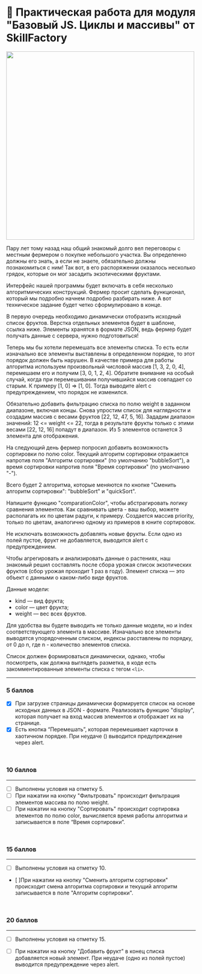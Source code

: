 # 🚀 Практическая работа для модуля "Базовый JS. Циклы и массивы" от SkillFactory

<img src="https://lms.skillfactory.ru/assets/courseware/v1/c840407c9c43fed39d7281144e28c2e5/asset-v1:SkillFactory+PHP-2.0+2020+type@asset+block/undraw_feeling_proud_qne1.svg" style="height:500px ">

Пару лет тому назад наш общий знакомый долго вел переговоры с местным фермером о покупке небольшого участка. Вы определенно должны его знать, а если не знаете, обязательно должны познакомиться с ним! Так вот, в его распоряжении оказалось несколько грядок, которые он мог засадить экзотическими фруктами.

Интерфейс нашей программы будет включать в себя несколько алгоритмических конструкций. Фермер просит сделать функционал, который мы подробно начнем подробно разбирать ниже. А вот техническое задание будет четко сформулировано в конце.

В первую очередь необходимо динамически отобразить исходный список фруктов. Верстка отдельных элементов будет в шаблоне, ссылка ниже. Элементы хранятся в формате JSON, ведь фермер будет получать данные с сервера, нужно подготовиться!

Теперь мы бы хотели перемешать все элементы списка. То есть если изначально все элементы выставлены в определенном порядке, то этот порядок должен быть нарушен. В качестве примера для работы алгоритма используем произвольный числовой массив [1, 3, 2, 0, 4], перемешаем его и получим [3, 0, 1, 2, 4]. Обратите внимание на особый случай, когда при перемешивании получившийся массив совпадает со старым. К примеру [1, 0] => [1, 0]. Тогда выводите alert с предупреждением, что порядок не изменился.

Обязательно добавить фильтрацию списка по полю weight в заданном диапазоне, включая концы. Снова упростим список для наглядности и создадим массив с весами фруктов [22, 12, 47, 5, 16]. Зададим диапазон значений: 12 <= weight <= 22, тогда в результате фрукты только с этими весами [22, 12, 16] попадут в диапазон. Из 5 элементов останется 3 элемента для отображения.

На следующий день фермер попросил добавить возможность сортировки по полю color. Текущий алгоритм сортировки отражается напротив поля "Алгоритм сортировки" (по умолчанию "bubbleSort"), а время сортировки напротив поля "Время сортировки" (по умолчанию "-").

Всего будет 2 алгоритма, которые меняются по кнопке "Сменить алгоритм сортировки": "bubbleSort" и "quickSort".

Напишите функцию "comparationColor", чтобы абстрагировать логику сравнения элементов. Как сравнивать цвета - ваш выбор, можете располагать их по цветам радуги, к примеру. Создается массив priority, только по цветам, аналогично одному из примеров в юните сортировок.

Не исключать возможность добавлять новые фрукты. Если одно из полей пустое, фрукт не добавляется, выводится alert с предупреждением.

Чтобы агрегировать и анализировать данные о растениях, наш знакомый решил составлять после сбора урожая список экзотических фруктов (сбор урожая проходит 1 раз в году). Элемент списка — это объект с данными о каком-либо виде фруктов.

Данные модели:

- kind — вид фрукта;
- color — цвет фрукта;
- weight — вес всех фруктов.

Для удобства вы будете выводить не только данные модели, но и index соответствующего элемента в массиве. Изначально все элементы выводятся упорядоченным списком, индексы расставлены по порядку, от 0 до n, где n - количество элементов списка.

Список должен формироваться динамически, однако, чтобы посмотреть, как должна выглядеть разметка, в коде есть закомментированные элементы списка с тегом `<li>`.
<hr>

### 5 баллов

- [x] При загрузке страницы динамически формируется список на основе исходных данных в JSON - формате. Реализовать функцию "display", которая получает на вход массив элементов и отображает их на странице.
- [x] Есть кнопка “Перемешать”, которая перемешивает карточки в хаотичном порядке. При неудаче () выводится предупреждение через alert.
<br>

###  10 баллов
<hr>

- [ ] Выполнены условия на отметку 5.
- [ ] При нажатии на кнопку "Фильтровать" происходит фильтрация элементов массива по полю weight.
- [ ] При нажатии на кнопку "Сортировать" происходит сортировка элементов по полю color, вычисляется время работы алгоритма и записывается в поле “Время сортировки”.
<br>

###  15 баллов
<hr>

- [ ] Выполнены условия на отметку 10.
- [ ]При нажатии на кнопку "Сменить алгоритм сортировки" происходит смена алгоритма сортировки и текущий алгоритм записывается в поле "Алгоритм сортировки".
<br>

###  20 баллов
<hr>

- [ ] Выполнены условия на отметку 15.
- [ ] При нажатии на кнопку "Добавить фрукт" в конец списка добавляется новый элемент. При неудаче (одно из полей пустое) выводится предупреждение через alert.


